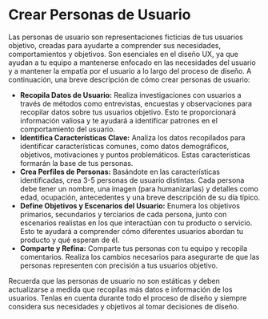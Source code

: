 # Crear Personas de Usuario

Las personas de usuario son representaciones ficticias de tus usuarios objetivo, creadas para ayudarte a comprender sus necesidades, comportamientos y objetivos. Son esenciales en el diseño UX, ya que ayudan a tu equipo a mantenerse enfocado en las necesidades del usuario y a mantener la empatía por el usuario a lo largo del proceso de diseño. A continuación, una breve descripción de cómo crear personas de usuario:

- **Recopila Datos de Usuario:** Realiza investigaciones con usuarios a través de métodos como entrevistas, encuestas y observaciones para recopilar datos sobre tus usuarios objetivo. Esto te proporcionará información valiosa y te ayudará a identificar patrones en el comportamiento del usuario.
- **Identifica Características Clave:** Analiza los datos recopilados para identificar características comunes, como datos demográficos, objetivos, motivaciones y puntos problemáticos. Estas características formarán la base de tus personas.
- **Crea Perfiles de Personas:** Basándote en las características identificadas, crea 3-5 personas de usuario distintas. Cada persona debe tener un nombre, una imagen (para humanizarlas) y detalles como edad, ocupación, antecedentes y una breve descripción de su día típico.
- **Define Objetivos y Escenarios del Usuario:** Enumera los objetivos primarios, secundarios y terciarios de cada persona, junto con escenarios realistas en los que interactúan con tu producto o servicio. Esto te ayudará a comprender cómo diferentes usuarios abordan tu producto y qué esperan de él.
- **Comparte y Refina:** Comparte tus personas con tu equipo y recopila comentarios. Realiza los cambios necesarios para asegurarte de que las personas representen con precisión a tus usuarios objetivo.

Recuerda que las personas de usuario no son estáticas y deben actualizarse a medida que recopilas más datos e información de los usuarios. Tenlas en cuenta durante todo el proceso de diseño y siempre considera sus necesidades y objetivos al tomar decisiones de diseño.
